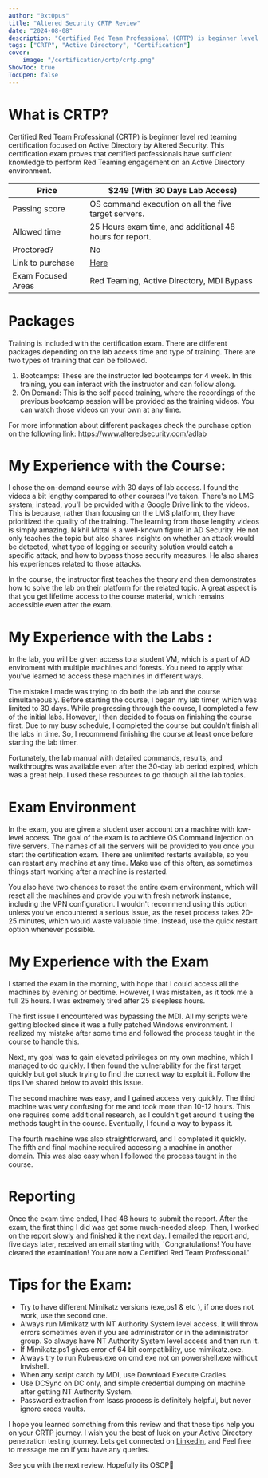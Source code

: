 ```yaml
---
author: "0xt0pus"
title: "Altered Security CRTP Review"
date: "2024-08-08"
description: "Certified Red Team Professional (CRTP) is beginner level red teaming certification focused on Active Directory."
tags: ["CRTP", "Active Directory", "Certification"]
cover:
    image: "/certification/crtp/crtp.png"
ShowToc: true
TocOpen: false
---
```



# What is CRTP?

Certified Red Team Professional (CRTP) is beginner level red teaming certification focused on Active Directory by Altered Security. This certification exam proves that certified professionals have sufficient knowledge to perform Red Teaming engagement on an Active Directory environment.

| Price              | $249 (With 30 Days Lab Access)                          |
| ------------------ | ------------------------------------------------------- |
| Passing score      | OS command execution on all the five target servers.    |
| Allowed time       | 25 Hours exam time, and additional 48 hours for report. |
| Proctored?         | No                                                      |
| Link to purchase   | [Here](https://www.alteredsecurity.com/adlab)           |
| Exam Focused Areas | Red Teaming, Active Directory, MDI Bypass               |


# Packages

Training is included with the certification exam. There are different packages depending on the lab access time and type of training. 
There are two types of training that can be followed.
1. Bootcamps:
		These are the instructor led bootcamps for 4 week. In this training, you can interact with the instructor and can follow along. 
2. On Demand:
		This is the self paced training, where the recordings of the previous bootcamp session will be provided as the training videos. You can watch those videos on your own at any time. 
		
For more information about different packages check the purchase option on the following link:
https://www.alteredsecurity.com/adlab


# My Experience with the Course:

I chose the on-demand course with 30 days of lab access. I found the videos a bit lengthy compared to other courses I've taken. There's no LMS system; instead, you'll be provided with a Google Drive link to the videos. This is because, rather than focusing on the LMS platform, they have prioritized the quality of the training. The learning from those lengthy videos is simply amazing. Nikhil Mittal is a well-known figure in AD Security. He not only teaches the topic but also shares insights on whether an attack would be detected, what type of logging or security solution would catch a specific attack, and how to bypass those security measures. He also shares his experiences related to those attacks.

In the course, the instructor first teaches the theory and then demonstrates how to solve the lab on their platform for the related topic. A great aspect is that you get lifetime access to the course material, which remains accessible even after the exam.

# My Experience with the Labs :

In the lab, you will be given access to a student VM, which is a part of AD enviroment with multiple machines and forests. You need to apply what you've learned to access these machines in different ways.

The mistake I made was trying to do both the lab and the course simultaneously. Before starting the course, I began my lab timer, which was limited to 30 days. While progressing through the course, I completed a few of the initial labs. However, I then decided to focus on finishing the course first. Due to my busy schedule, I completed the course but couldn't finish all the labs in time. So, I recommend finishing the course at least once before starting the lab timer.

Fortunately, the lab manual with detailed commands, results, and walkthroughs was available even after the 30-day lab period expired, which was a great help. I used these resources to go through all the lab topics. 

# Exam Environment 

In the exam, you are given a student user account on a machine with low-level access. The goal of the exam is to achieve OS Command injection on five servers. The names of all the servers will be provided to you once you start the certification exam. There are unlimited restarts available, so you can restart any machine at any time. Make use of this often, as sometimes things start working after a machine is restarted.

You also have two chances to reset the entire exam environment, which will reset all the machines and provide you with fresh network instance, including the VPN configuration. I wouldn't recommend using this option unless you’ve encountered a serious issue, as the reset process takes 20-25 minutes, which would waste valuable time. Instead, use the quick restart option whenever possible.

# My Experience with the Exam

I started the exam in the morning, with hope that I could access all the machines by evening or bedtime. However, I was mistaken, as it took me a full 25 hours. I was extremely tired after 25 sleepless hours.

The first issue I encountered was bypassing the MDI. All my scripts were getting blocked since it was a fully patched Windows environment. I realized my mistake after some time and followed the process taught in the course to handle this.

Next, my goal was to gain elevated privileges on my own machine, which I managed to do quickly. I then found the vulnerability for the first target quickly but got stuck trying to find the correct way to exploit it. Follow the tips I’ve shared below to avoid this issue.

The second machine was easy, and I gained access very quickly. The third machine was very confusing for me and took more than 10-12 hours. This one requires some additional research, as I couldn’t get around it using the methods taught in the course. Eventually, I found a way to bypass it.

The fourth machine was also straightforward, and I completed it quickly. The fifth and final machine required accessing a machine in another domain. This was also easy when I followed the process taught in the course.

# Reporting
Once the exam time ended, I had 48 hours to submit the report. After the exam, the first thing I did was get some much-needed sleep. Then, I worked on the report slowly and finished it the next day. I emailed the report and, five days later, received an email starting with, 'Congratulations! You have cleared the examination! You are now a Certified Red Team Professional.'

# Tips for the Exam:

- Try to have different Mimikatz versions (exe,ps1 & etc ), if one does not work, use the second one. 
- Always run Mimikatz with NT Authority System level access. It will throw errors sometimes even if you are administrator or in the administrator group. So always have NT Authority System level access and then run it. 
- If Mimikatz.ps1 gives error of 64 bit compatibility, use mimikatz.exe.
- Always try to run Rubeus.exe on cmd.exe not on powershell.exe without Invishell.
- When any script catch by MDI, use Download Execute Cradles. 
- Use DCSync on DC only, and simple credential dumping on machine after getting NT Authority System. 
- Password extraction from lsass process is definitely helpful, but never ignore creds vaults. 

I hope you learned something from this review and that these tips help you on your CRTP journey. I wish you the best of luck on your Active Directory penetration testing journey. Lets get connected on [LinkedIn](https://linkedin.com/in/muhammadyqb), and Feel free to message me on if you have any queries.

See you with the next review. Hopefully its OSCP🤞
